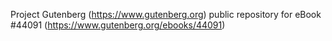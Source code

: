 Project Gutenberg (https://www.gutenberg.org) public repository for eBook #44091 (https://www.gutenberg.org/ebooks/44091)
